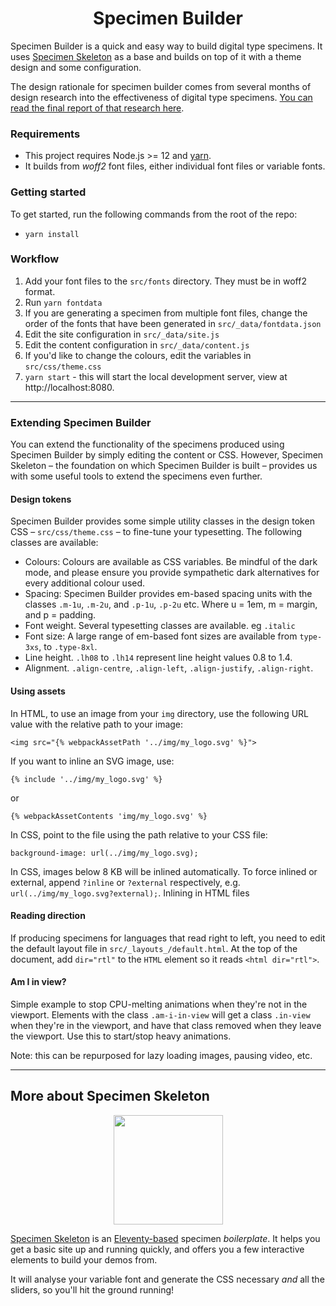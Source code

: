 <h1 align="center">Specimen Builder</h1>

Specimen Builder is a quick and easy way to build digital type specimens. It uses [Specimen Skeleton](https://github.com/kabisa/specimen-skeleton) as a base and builds on top of it with a theme design and some configuration.

The design rationale for specimen builder comes from several months of design research into the effectiveness of digital type specimens. [You can read the final report of that research here](https://typespecimens.xyz/journal/specimen-research-insights/).

### Requirements
- This project requires Node.js >= 12 and [yarn](https://yarnpkg.com/).
- It builds from *woff2* font files, either individual font files or variable fonts.

### Getting started
To get started, run the following commands from the root of the repo:

- `yarn install`

### Workflow

1. Add your font files to the `src/fonts` directory. They must be in woff2 format.
2. Run `yarn fontdata`
3. If you are generating a specimen from multiple font files, change the order of the fonts that have been generated in `src/_data/fontdata.json`
4. Edit the site configuration in `src/_data/site.js`
5. Edit the content configuration in `src/_data/content.js`
6. If you'd like to change the colours, edit the variables in `src/css/theme.css`
7. `yarn start` - this will start the local development server, view at http://localhost:8080.

<hr />

### Extending Specimen Builder

You can extend the functionality of the specimens produced using Specimen Builder by simply editing the content or CSS. However, Specimen Skeleton – the foundation on which Specimen Builder is built – provides us with some useful tools to extend the specimens even further.

#### Design tokens

Specimen Builder provides some simple utility classes in the design token CSS – `src/css/theme.css` – to fine-tune your typesetting. The following classes are available:

- Colours: Colours are available as CSS variables. Be mindful of the dark mode, and please ensure you provide sympathetic dark alternatives for every additional colour used.
- Spacing: Specimen Builder provides em-based spacing units with the classes `.m-1u`, `.m-2u`, and `.p-1u`, `.p-2u` etc. Where u = 1em, m = margin, and p = padding.
- Font weight. Several typesetting classes are available. eg `.italic`
- Font size: A large range of em-based font sizes are available from `type-3xs`, to `.type-8xl`.
- Line height. `.lh08` to `.lh14` represent line height values 0.8 to 1.4.
- Alignment. `.align-centre`, `.align-left`, `.align-justify`, `.align-right`.

#### Using assets

In HTML, to use an image from your `img` directory, use the following URL value with the relative path to your image:

`<img src="{% webpackAssetPath '../img/my_logo.svg' %}">`

If you want to inline an SVG image, use:

`{% include '../img/my_logo.svg' %}`

or

`{% webpackAssetContents 'img/my_logo.svg' %}`

In CSS, point to the file using the path relative to your CSS file:

`background-image: url(../img/my_logo.svg);`

In CSS, images below 8 KB will be inlined automatically. To force inlined or external, append `?inline` or `?external` respectively, e.g. `url(../img/my_logo.svg?external);`. Inlining in HTML files

#### Reading direction
If producing specimens for languages that read right to left, you need to edit the default layout file in `src/_layouts_/default.html`. At the top of the document, add `dir="rtl"` to the `HTML` element so it reads `<html dir="rtl">`.

#### Am I in view?

Simple example to stop CPU-melting animations when they're not in the viewport. Elements with the class `.am-i-in-view` will get a class `.in-view` when they're in the viewport, and have that class removed when they leave the viewport. Use this to start/stop heavy animations.

Note: this can be repurposed for lazy loading images, pausing video, etc.

<hr />

## More about Specimen Skeleton

<p align="center">
	<img width="175" height="175" src="https://user-images.githubusercontent.com/4570664/74532263-0db14500-4f2f-11ea-96e9-49bcb8699ebb.png">
</p>

[Specimen Skeleton](https://github.com/kabisa/specimen-skeleton) is an [Eleventy-based](https://www.11ty.dev/) specimen _boilerplate_. It helps you get a basic site up and running quickly, and offers you a few interactive elements to build your demos from.

It will analyse your variable font and generate the CSS necessary _and_ all the sliders, so you'll hit the ground running!